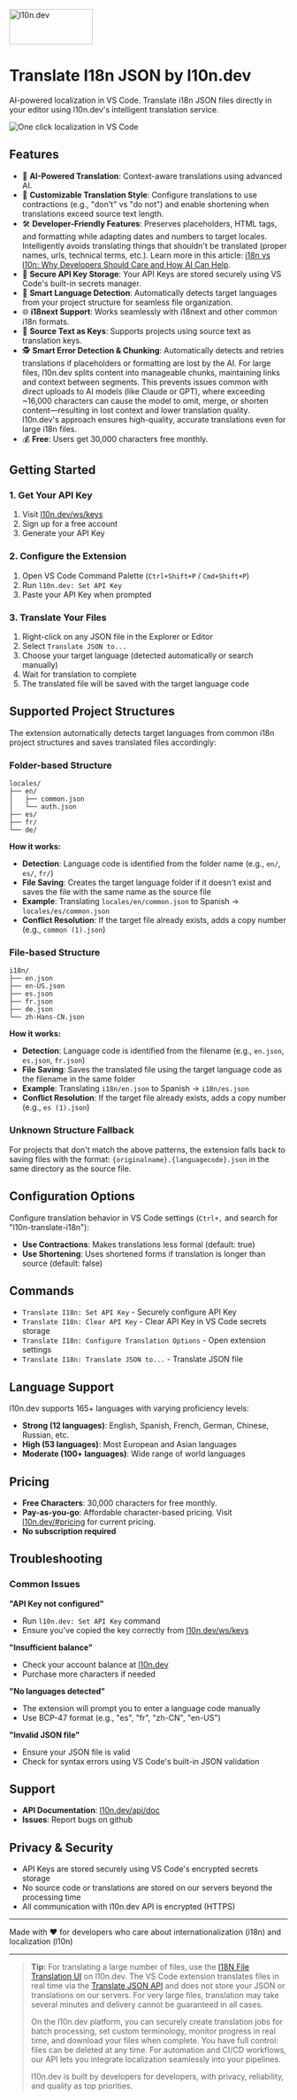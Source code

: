 <img src="images/logo-l10n-151x64.jpg" alt="l10n.dev" height=64 style="width:151px;height:64px;"/>

# Translate I18n JSON by l10n.dev

AI-powered localization in VS Code. Translate i18n JSON files directly in your editor using l10n.dev's intelligent translation service.

<img src="images/vs-code-extension-demonstration.jpg" alt="One click localization in VS Code">

## Features

- 🤖 **AI-Powered Translation**: Context-aware translations using advanced AI.
- 🔧 **Customizable Translation Style**: Configure translations to use contractions (e.g., "don't" vs "do not") and enable shortening when translations exceed source text length.
- 🛠️ **Developer-Friendly Features**: Preserves placeholders, HTML tags, and formatting while adapting dates and numbers to target locales. Intelligently avoids translating things that shouldn't be translated (proper names, urls, technical terms, etc.). Learn more in this article: [i18n vs l10n: Why Developers Should Care and How AI Can Help](https://medium.com/@AntonAntonov88/i18n-vs-l10n-why-developers-should-care-and-how-ai-can-help-fec7a7580d17).
- 🔐 **Secure API Key Storage**: Your API Keys are stored securely using VS Code's built-in secrets manager.
- 🎯 **Smart Language Detection**: Automatically detects target languages from your project structure for seamless file organization.
- 🌐 **i18next Support**: Works seamlessly with i18next and other common i18n formats.
- 🧩 **Source Text as Keys**: Supports projects using source text as translation keys.
- 🕵️ **Smart Error Detection & Chunking**: Automatically detects and retries translations if placeholders or formatting are lost by the AI. For large files, l10n.dev splits content into manageable chunks, maintaining links and context between segments. This prevents issues common with direct uploads to AI models (like Claude or GPT), where exceeding ~16,000 characters can cause the model to omit, merge, or shorten content—resulting in lost context and lower translation quality. l10n.dev's approach ensures high-quality, accurate translations even for large i18n files.
- 💰 **Free**: Users get 30,000 characters free monthly.

## Getting Started

### 1. Get Your API Key
1. Visit [l10n.dev/ws/keys](https://l10n.dev/ws/keys)
2. Sign up for a free account
3. Generate your API Key

### 2. Configure the Extension
1. Open VS Code Command Palette (`Ctrl+Shift+P` / `Cmd+Shift+P`)
2. Run `l10n.dev: Set API Key`
3. Paste your API Key when prompted

### 3. Translate Your Files
1. Right-click on any JSON file in the Explorer or Editor
2. Select `Translate JSON to...`
3. Choose your target language (detected automatically or search manually)
4. Wait for translation to complete
5. The translated file will be saved with the target language code

## Supported Project Structures

The extension automatically detects target languages from common i18n project structures and saves translated files accordingly:

### Folder-based Structure
```
locales/
├── en/
│   ├── common.json
│   └── auth.json
├── es/
├── fr/
└── de/
```

**How it works:**
- **Detection**: Language code is identified from the folder name (e.g., `en/`, `es/`, `fr/`)
- **File Saving**: Creates the target language folder if it doesn't exist and saves the file with the same name as the source file
- **Example**: Translating `locales/en/common.json` to Spanish → `locales/es/common.json`
- **Conflict Resolution**: If the target file already exists, adds a copy number (e.g., `common (1).json`)

### File-based Structure
```
i18n/
├── en.json
├── en-US.json
├── es.json
├── fr.json
├── de.json
└── zh-Hans-CN.json
```

**How it works:**
- **Detection**: Language code is identified from the filename (e.g., `en.json`, `es.json`, `fr.json`)
- **File Saving**: Saves the translated file using the target language code as the filename in the same folder
- **Example**: Translating `i18n/en.json` to Spanish → `i18n/es.json`
- **Conflict Resolution**: If the target file already exists, adds a copy number (e.g., `es (1).json`)

### Unknown Structure Fallback
For projects that don't match the above patterns, the extension falls back to saving files with the format: `{originalname}.{languagecode}.json` in the same directory as the source file.

## Configuration Options

Configure translation behavior in VS Code settings (`Ctrl+,` and search for "l10n-translate-i18n"):

- **Use Contractions**: Makes translations less formal (default: true)
- **Use Shortening**: Uses shortened forms if translation is longer than source (default: false)

## Commands

- `Translate I18n: Set API Key` - Securely configure API Key
- `Translate I18n: Clear API Key` - Clear API Key in VS Code secrets storage
- `Translate I18n: Configure Translation Options` - Open extension settings
- `Translate I18n: Translate JSON to...` - Translate JSON file

## Language Support

l10n.dev supports 165+ languages with varying proficiency levels:
- **Strong (12 languages)**: English, Spanish, French, German, Chinese, Russian, etc.
- **High (53 languages)**: Most European and Asian languages
- **Moderate (100+ languages)**: Wide range of world languages

## Pricing

- **Free Characters**: 30,000 characters for free monthly.
- **Pay-as-you-go**: Affordable character-based pricing. Visit [l10n.dev/#pricing](https://l10n.dev/#pricing) for current pricing.
- **No subscription required**

## Troubleshooting

### Common Issues

**"API Key not configured"**
- Run `l10n.dev: Set API Key` command
- Ensure you've copied the key correctly from [l10n.dev/ws/keys](https://l10n.dev/ws/keys)

**"Insufficient balance"**
- Check your account balance at [l10n.dev](https://l10n.dev)
- Purchase more characters if needed

**"No languages detected"**
- The extension will prompt you to enter a language code manually
- Use BCP-47 format (e.g., "es", "fr", "zh-CN", "en-US")

**"Invalid JSON file"**
- Ensure your JSON file is valid
- Check for syntax errors using VS Code's built-in JSON validation

## Support

- **API Documentation**: [l10n.dev/api/doc](https://l10n.dev/api/doc)
- **Issues**: Report bugs on github

## Privacy & Security

- API Keys are stored securely using VS Code's encrypted secrets storage
- No source code or translations are stored on our servers beyond the processing time
- All communication with l10n.dev API is encrypted (HTTPS)

---

Made with ❤️ for developers who care about internationalization (i18n) and localization (l10n)

---
> **Tip:** For translating a large number of files, use the [I18N File Translation UI](https://l10n.dev/ws/translate-i18n-files) on l10n.dev. The VS Code extension translates files in real time via the [Translate JSON API](https://l10n.dev/api/doc/#tag/json-translation) and does not store your JSON or translations on our servers. For very large files, translation may take several minutes and delivery cannot be guaranteed in all cases.
>
> On the l10n.dev platform, you can securely create translation jobs for batch processing, set custom terminology, monitor progress in real time, and download your files when complete. You have full control: files can be deleted at any time. For automation and CI/CD workflows, our API lets you integrate localization seamlessly into your pipelines.
>
> l10n.dev is built by developers for developers, with privacy, reliability, and quality as top priorities.
